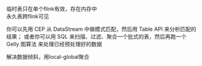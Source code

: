 临时表只在单个flink有效，存在内存中  
永久表跨flink可见

你可以先用 CEP 从 DataStream 中做模式匹配，然后用 Table API 来分析匹配的结果；
或者你可以用 SQL 来扫描、过滤、聚合一个批式的表，然后再跑一个 Gelly 图算法 来处理已经预处理好的数据

解决数据倾斜，用local-global聚合  
